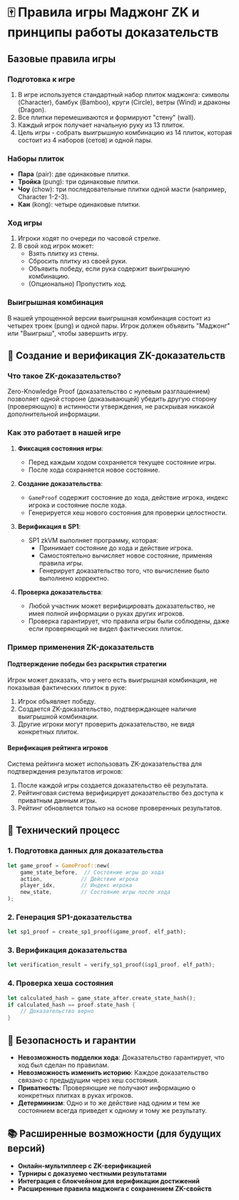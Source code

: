 # 🀄 Правила игры Маджонг ZK и принципы работы доказательств

## Базовые правила игры

### Подготовка к игре
1. В игре используется стандартный набор плиток маджонга: символы (Character), бамбук (Bamboo), круги (Circle), ветры (Wind) и драконы (Dragon).
2. Все плитки перемешиваются и формируют "стену" (wall).
3. Каждый игрок получает начальную руку из 13 плиток.
4. Цель игры - собрать выигрышную комбинацию из 14 плиток, которая состоит из 4 наборов (сетов) и одной пары.

### Наборы плиток
- **Пара** (pair): две одинаковые плитки.
- **Тройка** (pung): три одинаковые плитки.
- **Чоу** (chow): три последовательные плитки одной масти (например, Character 1-2-3).
- **Кан** (kong): четыре одинаковые плитки.

### Ход игры
1. Игроки ходят по очереди по часовой стрелке.
2. В свой ход игрок может:
   - Взять плитку из стены.
   - Сбросить плитку из своей руки.
   - Объявить победу, если рука содержит выигрышную комбинацию.
   - (Опционально) Пропустить ход.

### Выигрышная комбинация
В нашей упрощенной версии выигрышная комбинация состоит из четырех троек (pung) и одной пары. Игрок должен объявить "Маджонг" или "Выигрыш", чтобы завершить игру.

## 🧩 Создание и верификация ZK-доказательств

### Что такое ZK-доказательство?
Zero-Knowledge Proof (доказательство с нулевым разглашением) позволяет одной стороне (доказывающей) убедить другую сторону (проверяющую) в истинности утверждения, не раскрывая никакой дополнительной информации.

### Как это работает в нашей игре

1. **Фиксация состояния игры**:
   - Перед каждым ходом сохраняется текущее состояние игры.
   - После хода сохраняется новое состояние.

2. **Создание доказательства**:
   - `GameProof` содержит состояние до хода, действие игрока, индекс игрока и состояние после хода.
   - Генерируется хеш нового состояния для проверки целостности.

3. **Верификация в SP1**:
   - SP1 zkVM выполняет программу, которая:
     - Принимает состояние до хода и действие игрока.
     - Самостоятельно вычисляет новое состояние, применяя правила игры.
     - Генерирует доказательство того, что вычисление было выполнено корректно.

4. **Проверка доказательства**:
   - Любой участник может верифицировать доказательство, не имея полной информации о руках других игроков.
   - Проверка гарантирует, что правила игры были соблюдены, даже если проверяющий не видел фактических плиток.

### Пример применения ZK-доказательств

#### Подтверждение победы без раскрытия стратегии
Игрок может доказать, что у него есть выигрышная комбинация, не показывая фактических плиток в руке:

1. Игрок объявляет победу.
2. Создается ZK-доказательство, подтверждающее наличие выигрышной комбинации.
3. Другие игроки могут проверить доказательство, не видя конкретных плиток.

#### Верификация рейтинга игроков
Система рейтинга может использовать ZK-доказательства для подтверждения результатов игроков:

1. После каждой игры создается доказательство её результата.
2. Рейтинговая система верифицирует доказательство без доступа к приватным данным игры.
3. Рейтинг обновляется только на основе проверенных результатов.

## 🔄 Технический процесс

### 1. Подготовка данных для доказательства
```rust
let game_proof = GameProof::new(
    game_state_before,  // Состояние игры до хода
    action,            // Действие игрока
    player_idx,        // Индекс игрока
    new_state,         // Состояние игры после хода
);
```

### 2. Генерация SP1-доказательства
```rust
let sp1_proof = create_sp1_proof(&game_proof, elf_path);
```

### 3. Верификация доказательства
```rust
let verification_result = verify_sp1_proof(&sp1_proof, elf_path);
```

### 4. Проверка хеша состояния
```rust
let calculated_hash = game_state_after.create_state_hash();
if calculated_hash == proof.state_hash {
    // Доказательство верно
}
```

## 🔐 Безопасность и гарантии

- **Невозможность подделки хода**: Доказательство гарантирует, что ход был сделан по правилам.
- **Невозможность изменить историю**: Каждое доказательство связано с предыдущим через хеш состояния.
- **Приватность**: Проверяющие не получают информацию о конкретных плитках в руках игроков.
- **Детерминизм**: Одно и то же действие над одним и тем же состоянием всегда приведет к одному и тому же результату.

## 📚 Расширенные возможности (для будущих версий)

- **Онлайн-мультиплеер с ZK-верификацией**
- **Турниры с доказуемо честными результатами**
- **Интеграция с блокчейном для верификации достижений**
- **Расширенные правила маджонга с сохранением ZK-свойств** 